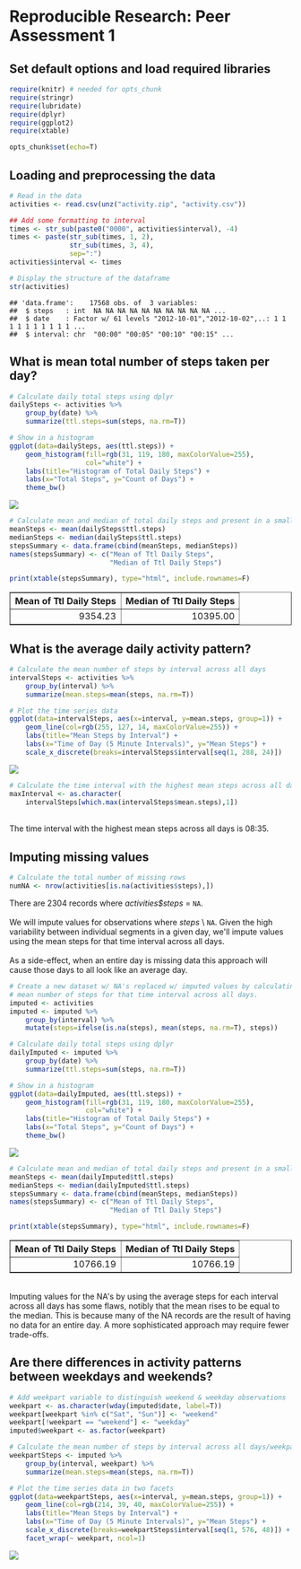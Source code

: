 # Reproducible Research: Peer Assessment 1

## Set default options and load required libraries

```r
require(knitr) # needed for opts_chunk
require(stringr)
require(lubridate)
require(dplyr)
require(ggplot2)
require(xtable)

opts_chunk$set(echo=T)
```

## Loading and preprocessing the data

```r
# Read in the data
activities <- read.csv(unz("activity.zip", "activity.csv"))

## Add some formatting to interval
times <- str_sub(paste0("0000", activities$interval), -4)
times <- paste(str_sub(times, 1, 2),
               str_sub(times, 3, 4),
               sep=":")
activities$interval <- times

# Display the structure of the dataframe
str(activities)
```

```
## 'data.frame':	17568 obs. of  3 variables:
##  $ steps   : int  NA NA NA NA NA NA NA NA NA NA ...
##  $ date    : Factor w/ 61 levels "2012-10-01","2012-10-02",..: 1 1 1 1 1 1 1 1 1 1 ...
##  $ interval: chr  "00:00" "00:05" "00:10" "00:15" ...
```

## What is mean total number of steps taken per day?

```r
# Calculate daily total steps using dplyr
dailySteps <- activities %>%
    group_by(date) %>%
    summarize(ttl.steps=sum(steps, na.rm=T))

# Show in a histogram
ggplot(data=dailySteps, aes(ttl.steps)) +
    geom_histogram(fill=rgb(31, 119, 180, maxColorValue=255),
                   col="white") +
    labs(title="Histogram of Total Daily Steps") +
    labs(x="Total Steps", y="Count of Days") +
    theme_bw()
```

![](PA1_template_files/figure-html/dailysteps-1.png) 

```r
# Calculate mean and median of total daily steps and present in a small table
meanSteps <- mean(dailySteps$ttl.steps)
medianSteps <- median(dailySteps$ttl.steps)
stepsSummary <- data.frame(cbind(meanSteps, medianSteps))
names(stepsSummary) <- c("Mean of Ttl Daily Steps",
                         "Median of Ttl Daily Steps")

print(xtable(stepsSummary), type="html", include.rownames=F)
```

<!-- html table generated in R 3.1.2 by xtable 1.7-4 package -->
<!-- Wed May 13 19:15:23 2015 -->
<table border=1>
<tr> <th> Mean of Ttl Daily Steps </th> <th> Median of Ttl Daily Steps </th>  </tr>
  <tr> <td align="right"> 9354.23 </td> <td align="right"> 10395.00 </td> </tr>
   </table>

## What is the average daily activity pattern?

```r
# Calculate the mean number of steps by interval across all days
intervalSteps <- activities %>%
    group_by(interval) %>%
    summarize(mean.steps=mean(steps, na.rm=T))

# Plot the time series data
ggplot(data=intervalSteps, aes(x=interval, y=mean.steps, group=1)) +
    geom_line(col=rgb(255, 127, 14, maxColorValue=255)) +
    labs(title="Mean Steps by Interval") +
    labs(x="Time of Day (5 Minute Intervals)", y="Mean Steps") +
    scale_x_discrete(breaks=intervalSteps$interval[seq(1, 288, 24)])
```

![](PA1_template_files/figure-html/intervalsteps-1.png) 

```r
# Calculate the time interval with the highest mean steps across all days.
maxInterval <- as.character(
    intervalSteps[which.max(intervalSteps$mean.steps),1])
```

<br />
The time interval with the highest mean steps across all days
is 08:35.

## Imputing missing values

```r
# Calculate the total number of missing rows
numNA <- nrow(activities[is.na(activities$steps),])
```

There are 2304 records where _activities$steps_ = `NA`.  
<br />
We will impute values for observations where _steps_ \ `NA`. Given the high variability between individual segments in a given day, we'll impute values using the mean steps for that time interval across all days.  
<br />
As a side-effect, when an entire day is missing data this approach will cause those days to all look like an average day.
<br />


```r
# Create a new dataset w/ NA's replaced w/ imputed values by calculating the
# mean number of steps for that time interval across all days.
imputed <- activities
imputed <- imputed %>%
    group_by(interval) %>%
    mutate(steps=ifelse(is.na(steps), mean(steps, na.rm=T), steps))

# Calculate daily total steps using dplyr
dailyImputed <- imputed %>%
    group_by(date) %>%
    summarize(ttl.steps=sum(steps, na.rm=T))

# Show in a histogram
ggplot(data=dailyImputed, aes(ttl.steps)) +
    geom_histogram(fill=rgb(31, 119, 180, maxColorValue=255),
                   col="white") +
    labs(title="Histogram of Total Daily Steps") +
    labs(x="Total Steps", y="Count of Days") +
    theme_bw()
```

![](PA1_template_files/figure-html/missingvals_impute-1.png) 

```r
# Calculate mean and median of total daily steps and present in a small table
meanSteps <- mean(dailyImputed$ttl.steps)
medianSteps <- median(dailyImputed$ttl.steps)
stepsSummary <- data.frame(cbind(meanSteps, medianSteps))
names(stepsSummary) <- c("Mean of Ttl Daily Steps",
                         "Median of Ttl Daily Steps")

print(xtable(stepsSummary), type="html", include.rownames=F)
```

<!-- html table generated in R 3.1.2 by xtable 1.7-4 package -->
<!-- Wed May 13 19:15:23 2015 -->
<table border=1>
<tr> <th> Mean of Ttl Daily Steps </th> <th> Median of Ttl Daily Steps </th>  </tr>
  <tr> <td align="right"> 10766.19 </td> <td align="right"> 10766.19 </td> </tr>
   </table>
<br />
Imputing values for the NA's by using the average steps for each interval across all days has some flaws, notibly that the mean rises to be equal to the median. This is because many of the NA records are the result of having no data for an entire day. A more sophisticated approach may require fewer trade-offs.

## Are there differences in activity patterns between weekdays and weekends?

```r
# Add weekpart variable to distinguish weekend & weekday observations
weekpart <- as.character(wday(imputed$date, label=T))
weekpart[weekpart %in% c("Sat", "Sun")] <- "weekend"
weekpart[!weekpart == "weekend"] <- "weekday"
imputed$weekpart <- as.factor(weekpart)

# Calculate the mean number of steps by interval across all days/weekparts
weekpartSteps <- imputed %>%
    group_by(interval, weekpart) %>%
    summarize(mean.steps=mean(steps, na.rm=T))

# Plot the time series data in two facets
ggplot(data=weekpartSteps, aes(x=interval, y=mean.steps, group=1)) +
    geom_line(col=rgb(214, 39, 40, maxColorValue=255)) +
    labs(title="Mean Steps by Interval") +
    labs(x="Time of Day (5 Minute Intervals)", y="Mean Steps") +
    scale_x_discrete(breaks=weekpartSteps$interval[seq(1, 576, 48)]) +
    facet_wrap(~ weekpart, ncol=1)
```

![](PA1_template_files/figure-html/weekends-1.png) 
